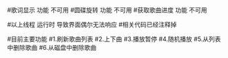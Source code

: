 #歌词显示 功能 不可用
#圆碟旋转 功能 不可用
#获取歌曲进度 功能 不可用

#以上线程 运行时 导致界面偶尔无法响应
#相关代码已经注释掉

#目前主要功能
#1.刷新歌曲列表
#2.上下曲
#3.播放暂停
#4.随机播放
#5.从列表中删除歌曲
#6.从磁盘中删除歌曲